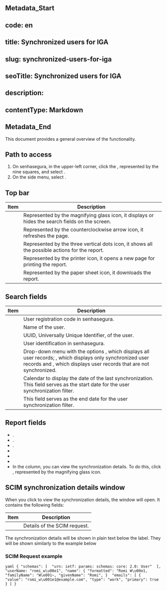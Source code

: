 ## Metadata_Start 
## code: en
## title: Synchronized users for IGA 
## slug: synchronized-users-for-iga 
## seoTitle: Synchronized users for IGA 
## description:  
## contentType: Markdown 
## Metadata_End
This document provides a general overview of the  functionality.

## Path to access

1. On senhasegura, in the upper-left corner, click the , represented by the nine squares, and select .
2. On the side menu, select .

## Top bar

| Item              | Description                                                                                     |
| ----------------- | ----------------------------------------------------------------------------------------------- |
|  | Represented by the magnifying glass icon, it displays or hides the search fields on the screen. |
|        | Represented by the counterclockwise arrow icon, it refreshes the page.                          |
|  | Represented by the three vertical dots icon, it shows all the possible actions for the report.  |
|  | Represented by the printer icon, it opens a new page for printing the report.                   |
|    | Represented by the paper sheet icon, it downloads the report.                                   |

## Search fields

| Item                       | Description                                                                                                                                                                                                           |
| -------------------------- | --------------------------------------------------------------------------------------------------------------------------------------------------------------------------------------------------------------------- |
|                     | User registration code in senhasegura.                                                                                                                                                                                |
|               | Name of the user.                                                                                                                                                                                                     |
|                   | UUID, Universally Unique Identifier, of the user.                                                                                                                                                                     |
|  | User identification in senhasegura.                                                                                                                                                                                   |
|             | Drop-down menu with the options , which displays all user records; , which displays only synchronized user records and , which displays user records that are not synchronized. |
|   | Calendar to display the date of the last synchronization. This field serves as the start date for the user synchronization filter.                                                                                    |
|                  | This field serves as the end date for the user synchronization filter.                                                                                                                                                |

## Report fields

* .
* .
* .
* 
* 
* 
* In the  column, you can view the synchronization details. To do this, click , represented by the magnifying glass icon.

## SCIM synchronization details window

When you click to view the synchronization details, the  window will open. It contains the following fields:

| Item              | Description                  |
| ----------------- | ---------------------------- |
|  | Details of the SCIM request. |

The synchronization details will be shown in plain text below the  label. They will be shown similarly to the example below

### SCIM Request example

`yaml
{
"schemas":
	[ 
"urn: ietf: params: schemas: core: 2.0: User" 
],
"userName: "romi_w\u00e1",
"name": {
		"formatted": "Romi W\u00e1,
		"familyName": "W\e001~,
		"givenName": "Romi",
	} 
"emails": [
		{ 
			"value": "romi_w\u001e1@example.com",
			"type": "work",
			"primary": true
		}
	    ]
}
`